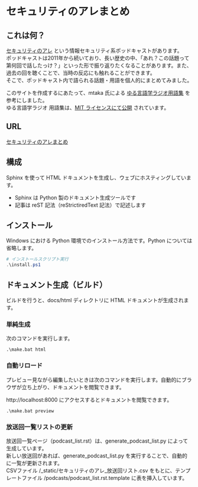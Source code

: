 # セキュリティのアレまとめ

## これは何？
[セキュリティのアレ](https://www.tsujileaks.com/) という情報セキュリティ系ポッドキャストがあります。  
ポッドキャストは2011年から続いており、長い歴史の中、「あれ？この話題って第何回で話したっけ？」といった形で振り返りたくなることがあります。また、過去の回を聴くことで、当時の反応にも触れることができます。  
そこで、ポッドキャスト内で語られる話題・用語を個人的にまとめてみました。

このサイトを作成するにあたって、mtaka 氏による [ゆる言語学ラジオ用語集](https://yurugengo.mtakagishi.com) を参考にしました。  
ゆる言語学ラジオ 用語集は、[MIT ライセンスにて公開](https://github.com/mtakagishi/yurugengo) されています。  

## URL
[セキュリティのアレまとめ](https://are.bocchi-megane.dev)

## 構成
Sphinx を使って HTML ドキュメントを生成し、ウェブにホスティングしています。

- Sphinx は Python 製のドキュメント生成ツールです
- 記事は reST 記法（reStrictiredText 記法）で記述します

## インストール
Windows における Python 環境でのインストール方法です。Python については省略します。

```powershell
# インストールスクリプト実行
.\install.ps1
```

## ドキュメント生成（ビルド）
ビルドを行うと、docs/html ディレクトリに HTML ドキュメントが生成されます。
### 単純生成
次のコマンドを実行します。
```
.\make.bat html
```

### 自動リロード
プレビュー見ながら編集したいときは次のコマンドを実行します。自動的にブラウザが立ち上がり、ドキュメントを閲覧できます。

http://localhost:8000 にアクセスするとドキュメントを閲覧できます。

```
.\make.bat preview
```

### 放送回一覧リストの更新
放送回一覧ページ（podcast_list.rst）は、generate_podcast_list.py によって生成しています。  
新しい放送回があれば、generate_podcast_list.py を実行することで、自動的に一覧が更新されます。  
CSVファイル /_static/セキュリティのアレ_放送回リスト.csv をもとに、テンプレートファイル /podcasts/podcast_list.rst.template に表を挿入しています。
